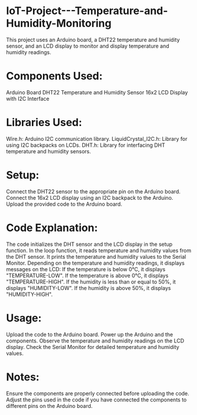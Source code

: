 # IoT-Project---Temperature-and-Humidity-Monitoring
This project uses an Arduino board, a DHT22 temperature and humidity sensor, and an LCD display to monitor and display temperature and humidity readings.
# Components Used:
Arduino Board
DHT22 Temperature and Humidity Sensor
16x2 LCD Display with I2C Interface
# Libraries Used:
Wire.h: Arduino I2C communication library.
LiquidCrystal_I2C.h: Library for using I2C backpacks on LCDs.
DHT.h: Library for interfacing DHT temperature and humidity sensors.
# Setup:
Connect the DHT22 sensor to the appropriate pin on the Arduino board.
Connect the 16x2 LCD display using an I2C backpack to the Arduino.
Upload the provided code to the Arduino board.
# Code Explanation:
The code initializes the DHT sensor and the LCD display in the setup function.
In the loop function, it reads temperature and humidity values from the DHT sensor.
It prints the temperature and humidity values to the Serial Monitor.
Depending on the temperature and humidity readings, it displays messages on the LCD:
If the temperature is below 0°C, it displays "TEMPERATURE-LOW".
If the temperature is above 0°C, it displays "TEMPERATURE-HIGH".
If the humidity is less than or equal to 50%, it displays "HUMIDITY-LOW".
If the humidity is above 50%, it displays "HUMIDITY-HIGH".
# Usage:
Upload the code to the Arduino board.
Power up the Arduino and the components.
Observe the temperature and humidity readings on the LCD display.
Check the Serial Monitor for detailed temperature and humidity values.
# Notes:
Ensure the components are properly connected before uploading the code.
Adjust the pins used in the code if you have connected the components to different pins on the Arduino board.
